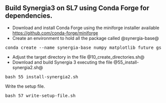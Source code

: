 ## Build Synergia3 on SL7 using Conda Forge for dependencies.

* Download and install Conda Forge using the miniforge installer available https://github.com/conda-forge/miniforge
* Create an environment to hold all the package called @synergia-base@

<pre>
conda create --name synergia-base numpy matplotlib future gsl mpi4py mpi cxx-compiler fortran-compiler openblas pytest bison flex "h5py>=2.9=mpi*" "fftw>=3.3.10=mpi*" c-compiler cmake ninja
</pre>

* Adjust the target directory in the file @10_create_directories.sh@
* Download and build Synergia 3 executing the file @55_install-synergia2.sh@

<pre>
bash 55_install-synergia2.sh
</pre>

Write the setup file.

<pre>
bash 57_write-setup-file.sh
</pre>
